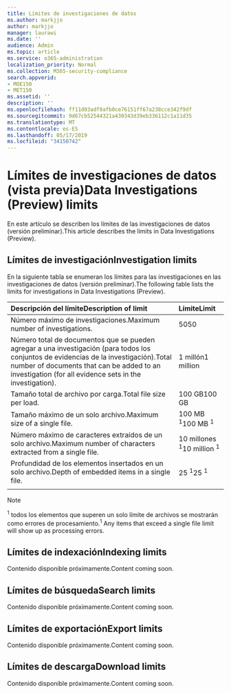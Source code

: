 ```yaml
---
title: Límites de investigaciones de datos
ms.author: markjjo
author: markjjo
manager: laurawi
ms.date: ''
audience: Admin
ms.topic: article
ms.service: o365-administration
localization_priority: Normal
ms.collection: M365-security-compliance
search.appverid:
- MOE150
- MET150
ms.assetid: ''
description: ''
ms.openlocfilehash: ff11d03adf8afb0ce76151ff67a238cce342f9df
ms.sourcegitcommit: 9d67cb52544321a430343d39eb336112c1a11d35
ms.translationtype: MT
ms.contentlocale: es-ES
ms.lasthandoff: 05/17/2019
ms.locfileid: "34150742"
---
```

# <a name="data-investigations-preview-limits"></a><span data-ttu-id="ed7a3-102">Límites de investigaciones de datos (vista previa)</span><span class="sxs-lookup"><span data-stu-id="ed7a3-102">Data Investigations (Preview) limits</span></span>

<span data-ttu-id="ed7a3-103">En este artículo se describen los límites de las investigaciones de datos (versión preliminar).</span><span class="sxs-lookup"><span data-stu-id="ed7a3-103">This article describes the limits in Data Investigations (Preview).</span></span>

## <a name="investigation-limits"></a><span data-ttu-id="ed7a3-104">Límites de investigación</span><span class="sxs-lookup"><span data-stu-id="ed7a3-104">Investigation limits</span></span>

<span data-ttu-id="ed7a3-105">En la siguiente tabla se enumeran los límites para las investigaciones en las investigaciones de datos (versión preliminar).</span><span class="sxs-lookup"><span data-stu-id="ed7a3-105">The following table lists the limits for investigations in Data Investigations (Preview).</span></span> 
    
  |<span data-ttu-id="ed7a3-106">**Descripción del límite**</span><span class="sxs-lookup"><span data-stu-id="ed7a3-106">**Description of limit**</span></span>|<span data-ttu-id="ed7a3-107">**Límite**</span><span class="sxs-lookup"><span data-stu-id="ed7a3-107">**Limit**</span></span>|
  |:-----|:-----|
  |<span data-ttu-id="ed7a3-108">Número máximo de investigaciones.</span><span class="sxs-lookup"><span data-stu-id="ed7a3-108">Maximum number of investigations.</span></span>  <br/> |<span data-ttu-id="ed7a3-109">50</span><span class="sxs-lookup"><span data-stu-id="ed7a3-109">50</span></span>  <br/> |
  |<span data-ttu-id="ed7a3-110">Número total de documentos que se pueden agregar a una investigación (para todos los conjuntos de evidencias de la investigación).</span><span class="sxs-lookup"><span data-stu-id="ed7a3-110">Total number of documents that can be added to an investigation (for all evidence sets in the investigation).</span></span>  <br/> |<span data-ttu-id="ed7a3-111">1 millón</span><span class="sxs-lookup"><span data-stu-id="ed7a3-111">1 million</span></span>  <br/> |
  |<span data-ttu-id="ed7a3-112">Tamaño total de archivo por carga.</span><span class="sxs-lookup"><span data-stu-id="ed7a3-112">Total file size per load.</span></span>  <br/> |<span data-ttu-id="ed7a3-113">100 GB</span><span class="sxs-lookup"><span data-stu-id="ed7a3-113">100 GB</span></span>  <br/> |
  |<span data-ttu-id="ed7a3-114">Tamaño máximo de un solo archivo.</span><span class="sxs-lookup"><span data-stu-id="ed7a3-114">Maximum size of a single file.</span></span>   <br/> |<span data-ttu-id="ed7a3-115">100 MB <sup>1</sup></span><span class="sxs-lookup"><span data-stu-id="ed7a3-115">100 MB <sup>1</sup></span></span> <br/> |
  |<span data-ttu-id="ed7a3-116">Número máximo de caracteres extraídos de un solo archivo.</span><span class="sxs-lookup"><span data-stu-id="ed7a3-116">Maximum number of characters extracted from a single file.</span></span>  <br/> |<span data-ttu-id="ed7a3-117">10 millones <sup>1</sup></span><span class="sxs-lookup"><span data-stu-id="ed7a3-117">10 million <sup>1</sup></span></span> <br/> |
  |<span data-ttu-id="ed7a3-118">Profundidad de los elementos insertados en un solo archivo.</span><span class="sxs-lookup"><span data-stu-id="ed7a3-118">Depth of embedded items in a single file.</span></span>  <br/> |<span data-ttu-id="ed7a3-119">25 <sup>1</sup></span><span class="sxs-lookup"><span data-stu-id="ed7a3-119">25 <sup>1</sup></span></span> <br/> |
|||
> [!NOTE]
><span data-ttu-id="ed7a3-120"><sup>1</sup> todos los elementos que superen un solo límite de archivos se mostrarán como errores de procesamiento.</span><span class="sxs-lookup"><span data-stu-id="ed7a3-120"><sup>1</sup>  Any items that exceed a single file limit will show up as processing errors.</span></span>

## <a name="indexing-limits"></a><span data-ttu-id="ed7a3-121">Límites de indexación</span><span class="sxs-lookup"><span data-stu-id="ed7a3-121">Indexing limits</span></span>

<span data-ttu-id="ed7a3-122">Contenido disponible próximamente.</span><span class="sxs-lookup"><span data-stu-id="ed7a3-122">Content coming soon.</span></span>

## <a name="search-limits"></a><span data-ttu-id="ed7a3-123">Límites de búsqueda</span><span class="sxs-lookup"><span data-stu-id="ed7a3-123">Search limits</span></span>

<span data-ttu-id="ed7a3-124">Contenido disponible próximamente.</span><span class="sxs-lookup"><span data-stu-id="ed7a3-124">Content coming soon.</span></span>

## <a name="export-limits"></a><span data-ttu-id="ed7a3-125">Límites de exportación</span><span class="sxs-lookup"><span data-stu-id="ed7a3-125">Export limits</span></span>

<span data-ttu-id="ed7a3-126">Contenido disponible próximamente.</span><span class="sxs-lookup"><span data-stu-id="ed7a3-126">Content coming soon.</span></span>

## <a name="download-limits"></a><span data-ttu-id="ed7a3-127">Límites de descarga</span><span class="sxs-lookup"><span data-stu-id="ed7a3-127">Download limits</span></span>

<span data-ttu-id="ed7a3-128">Contenido disponible próximamente.</span><span class="sxs-lookup"><span data-stu-id="ed7a3-128">Content coming soon.</span></span>


